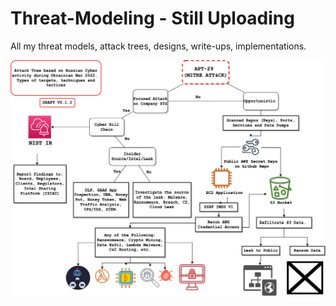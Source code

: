 # Threat-Modeling - Still Uploading

All my threat models, attack trees, designs, write-ups, implementations. 

![AWS-Attack-Tree](/Apt-29-AWS-Attack-Tree.drawio.png)
